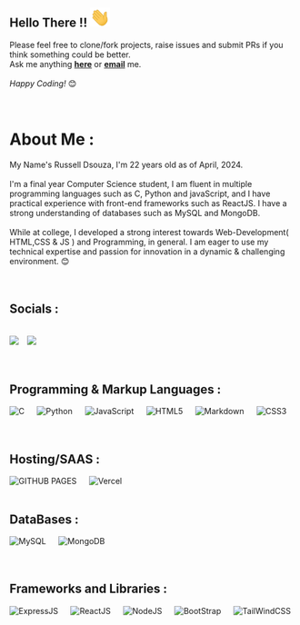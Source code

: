 ## Hello There !! <img src = "https://github.com/Russell-Dsouzaa/Russell-Dsouzaa/blob/main/gifs/hand-wave.gif" width = "35px" height = auto>

Please feel free to clone/fork projects, raise issues and submit PRs if you think something could be better. <br>
Ask me anything <a href="https://github.com/Russell-Dsouzaa/Russsell-Dsouzaa/issues/new"><b>here</b></a> or <a href="mailto:220russell0021@dbit.in"><b>email</b></a> me.
<br><br>
<i>Happy Coding!</i> 😊<br><br><br>

# About Me :
My Name's Russell Dsouza, I'm 22 years old as of April, 2024. <br><br>I'm a final year Computer Science student, I am fluent in multiple programming languages such as C, Python and javaScript, and I have practical experience with front-end frameworks such as ReactJS. I have a strong understanding of databases such as MySQL and MongoDB. <br><br> While at college, I developed a strong interest towards Web-Development( HTML,CSS & JS ) and Programming, in general. I am eager to use my technical expertise and passion for innovation in a dynamic & challenging environment. 😊<br><br><br>

## Socials :
<br>
<a href="https://www.linkedin.com/in/russell-dsouza-203987252"><img src="https://img.shields.io/badge/linkedin%20-%230077B5.svg?&style=for-the-badge&logo=linkedin&logoColor=white"/></a> &ensp;
<a href="mailto:220russell0021@dbit.in"><img src="https://img.shields.io/badge/gmail-%23DD0031.svg?&style=for-the-badge&logo=gmail&logoColor=white"/></a>
<br><br><br>

## Programming & Markup Languages :
![C](https://img.shields.io/badge/c%20-%2300599C.svg?&style=for-the-badge&logo=c%2B%2B&ogoColor=white)
&emsp;
![Python](https://img.shields.io/badge/python-%23323330.svg?style=for-the-badge&logo=python&logoColor=%23F7DF1E&color=blue)
&emsp;
![JavaScript](https://img.shields.io/badge/javascript-%23323330.svg?style=for-the-badge&logo=javascript&logoColor=%23F7DF1E)
&emsp;
![HTML5](https://img.shields.io/badge/html5-%23E34F26.svg?style=for-the-badge&logo=html5&logoColor=white) 
&emsp;
![Markdown](https://img.shields.io/badge/markdown-%23000000.svg?style=for-the-badge&logo=markdown&logoColor=white) 
&emsp;
![CSS3](https://img.shields.io/badge/css3-%231572B6.svg?style=for-the-badge&logo=css3&logoColor=white) 
</br>
</br>
<br>

## Hosting/SAAS :
![GITHUB PAGES](https://img.shields.io/badge/GITHUB%20PAGES-%23000000.svg?&style=for-the-badge&logo=github&logoColor=white%22)
&emsp;
![Vercel](https://img.shields.io/badge/vercel%20-%23000000.svg?&style=for-the-badge&logo=vercel&logoColor=white")
&emsp;
<br>
<br>

## DataBases :
![MySQL](https://img.shields.io/badge/mysql-%2300000f.svg?&style=for-the-badge&logo=mysql&logoColor=white)
&emsp;
![MongoDB](https://img.shields.io/badge/MongoDB-%234ea94b.svg?&style=for-the-badge&logo=mongodb&logoColor=white)
<br>
<br>
<br>

## Frameworks and Libraries :
![ExpressJS](https://img.shields.io/badge/express.js%20-%23404d59.svg?&style=for-the-badge&logo=express&logoColor=white)
&emsp;
![ReactJS](https://img.shields.io/badge/react%20-%2320232a.svg?&style=for-the-badge&logo=react&logoColor=%2361DAFB)
&emsp;
![NodeJS](https://img.shields.io/badge/node.js%20-%2343853D.svg?&style=for-the-badge&logo=node.js&logoColor=white)
&emsp;
![BootStrap](https://img.shields.io/badge/bootstrap%20-%23563D7C.svg?&style=for-the-badge&logo=bootstrap&logoColor=white)
&emsp;
![TailWindCSS](https://img.shields.io/badge/tailwindcss%20-%2338B2AC.svg?&style=for-the-badge&logo=tailwind-css&logoColor=white)

